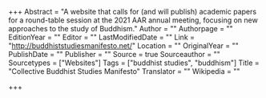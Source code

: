 +++
Abstract = "A website that calls for (and will publish) academic papers for a round-table session at the 2021 AAR annual meeting, focusing on new approaches to the study of Buddhism."
Author = ""
Authorpage = ""
EditionYear = ""
Editor = ""
LastModifiedDate = ""
Link = "http://buddhiststudiesmanifesto.net/"
Location = ""
OriginalYear = ""
PublishDate = ""
Publisher = ""
Source = true
Sourceauthor = ""
Sourcetypes = ["Websites"]
Tags = ["buddhist studies", "buddhism"]
Title = "Collective Buddhist Studies Manifesto"
Translator = ""
Wikipedia = ""

+++
